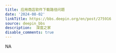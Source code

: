 ```yaml
---
title: 应用商店软件下载路径问题
date: '2024-08-02'
linkTitle: https://bbs.deepin.org/en/post/275916
source: deepin_bbs
description:  深度之家 
disable_comments: true
---
```

NA
